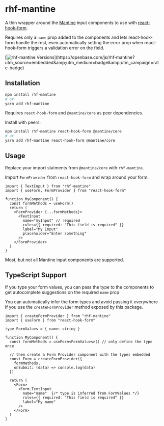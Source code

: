 # rhf-mantine


A thin wrapper around the [Mantine](https://mantine.dev/) input components to use with [react-hook-form](https://react-hook-form.com/).

Requires only a `name` prop added to the components and lets react-hook-form handle the rest, even automatically setting the error prop when react-hook-form triggers a validation error on the field.

[![rhf-mantine Versions](https://badges.openbase.com/js/versions/rhf-mantine.svg?)](https://openbase.com/js/rhf-mantine?utm_source=embedded&amp;utm_medium=badge&amp;utm_campaign=rate-badge)
## Installation
```bash
npm install rhf-mantine
# or
yarn add rhf-mantine
```
Requires `react-hook-form` and `@mantine/core` as peer dependencies.

Install with peers:
```bash
npm install rhf-mantine react-hook-form @mantine/core
# or
yarn add rhf-mantine react-hook-form @mantine/core
```

## Usage
Replace your import statments from `@mantine/core` with `rhf-mantine`.

Import `FormProvider` from `react-hook-form` and wrap around your form.




```tsx
import { TextInput } from "rhf-mantine"
import { useForm, FormProvider } from "react-hook-form"

function MyComponent() {
  const formMethods = useForm()
  return (
    <FormProvider {...formMethods}>
      <TextInput
        name="myInput" // required
        rules={{ required: "This field is required" }}
        label="My Input"
        placeholder="Enter something"
      />
    </FormProvider>
  )
}
```

Most, but not all Mantine input components are supported.

## TypeScript Support
If you type your form values, you can pass the type to the components to get autocomplete suggestions on the required `name` prop

You can automatically infer the form types and avoid passing it everywhere if you use the `createFormProvider` method exposed by this package.
```tsx
import { createFormProvider } from "rhf-mantine"
import { useForm } from "react-hook-form"

type FormValues = { name: string }

function MyComponent() {
  const formMethods = useForm<FormValues>() // only define the type once

  // then create a Form Provider component with the types embedded
  const Form = createFormProvider({
    formMethods,
    onSubmit: (data) => console.log(data)
  })

  return (
    <Form>
      <Form.TextInput
        name="name"  {/* type is inferred from FormValues */}
        rules={{ required: "This field is required" }}
        label="My name"
      />
    </Form>
  )
}
```